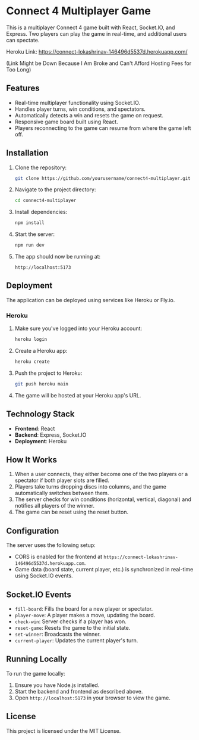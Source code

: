 # Connect 4 Multiplayer Game

This is a multiplayer Connect 4 game built with React, Socket.IO, and Express. Two players can play the game in real-time, and additional users can spectate.

Heroku Link: https://connect-lokashrinav-146496d5537d.herokuapp.com/

(Link Might be Down Because I Am Broke and Can't Afford Hosting Fees for Too Long)

## Features

- Real-time multiplayer functionality using Socket.IO.
- Handles player turns, win conditions, and spectators.
- Automatically detects a win and resets the game on request.
- Responsive game board built using React.
- Players reconnecting to the game can resume from where the game left off.

## Installation

1. Clone the repository:

    ```bash
    git clone https://github.com/yourusername/connect4-multiplayer.git
    ```

2. Navigate to the project directory:

    ```bash
    cd connect4-multiplayer
    ```

3. Install dependencies:

    ```bash
    npm install
    ```

4. Start the server:

    ```bash
    npm run dev
    ```

5. The app should now be running at:

    ```
    http://localhost:5173
    ```

## Deployment

The application can be deployed using services like Heroku or Fly.io.

### Heroku

1. Make sure you've logged into your Heroku account:

    ```bash
    heroku login
    ```

2. Create a Heroku app:

    ```bash
    heroku create
    ```

3. Push the project to Heroku:

    ```bash
    git push heroku main
    ```

4. The game will be hosted at your Heroku app's URL.

## Technology Stack

- **Frontend**: React
- **Backend**: Express, Socket.IO
- **Deployment**: Heroku

## How It Works

1. When a user connects, they either become one of the two players or a spectator if both player slots are filled.
2. Players take turns dropping discs into columns, and the game automatically switches between them.
3. The server checks for win conditions (horizontal, vertical, diagonal) and notifies all players of the winner.
4. The game can be reset using the reset button.

## Configuration

The server uses the following setup:

- CORS is enabled for the frontend at `https://connect-lokashrinav-146496d5537d.herokuapp.com`.
- Game data (board state, current player, etc.) is synchronized in real-time using Socket.IO events.

## Socket.IO Events

- `fill-board`: Fills the board for a new player or spectator.
- `player-move`: A player makes a move, updating the board.
- `check-win`: Server checks if a player has won.
- `reset-game`: Resets the game to the initial state.
- `set-winner`: Broadcasts the winner.
- `current-player`: Updates the current player's turn.

## Running Locally

To run the game locally:

1. Ensure you have Node.js installed.
2. Start the backend and frontend as described above.
3. Open `http://localhost:5173` in your browser to view the game.

## License

This project is licensed under the MIT License.

